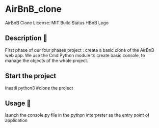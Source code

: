 # AirBnB_clone
AirBnB Clone License: MIT Build Status
HBnB Logo
## Description 📄
First phase of our four phases project : create a basic clone of the AirBnB web app. 
We use the Cmd Python module to create basic console, to manage the objects of the whole project.


## Start the project
Insatll python3
#clone the project

## Usage 🔧
launch the console.py file in the python interpreter as the entry point of application

